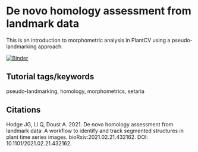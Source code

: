 # De novo homology assessment from landmark data

This is an introduction to morphometric analysis in PlantCV using a pseudo-landmarking approach.

[![Binder](https://mybinder.org/badge_logo.svg)](https://mybinder.org/v2/gh/danforthcenter/plantcv-homology-tutorial/HEAD)

## Tutorial tags/keywords

pseudo-landmarking, homology, morphometrics, setaria

## Citations

Hodge JG, Li Q, Doust A. 2021. De novo homology assessment from landmark data: A workflow to identify and track segmented structures in plant time series images. bioRxiv:2021.02.21.432162. DOI: 10.1101/2021.02.21.432162.
